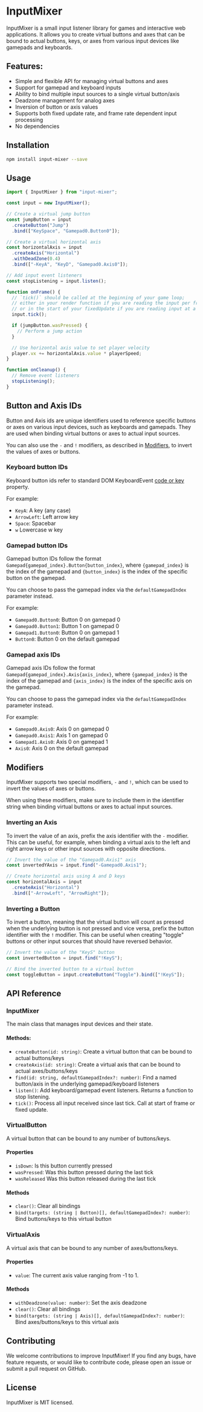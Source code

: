 # InputMixer

InputMixer is a small input listener library for games and interactive web applications. It allows you to create virtual buttons and axes that can be bound to actual buttons, keys, or axes from various input devices like gamepads and keyboards.

## Features:

- Simple and flexible API for managing virtual buttons and axes
- Support for gamepad and keyboard inputs
- Ability to bind multiple input sources to a single virtual button/axis
- Deadzone management for analog axes
- Inversion of button or axis values
- Supports both fixed update rate, and frame rate dependent input processing
- No dependencies

## Installation

```bash
npm install input-mixer --save
```

## Usage

```ts
import { InputMixer } from "input-mixer";

const input = new InputMixer();

// Create a virtual jump button
const jumpButton = input
  .createButton("Jump")
  .bind(["KeySpace", "Gamepad0.Button0"]);

// Create a virtual horizontal axis
const horizontalAxis = input
  .createAxis("Horizontal")
  .withDeadZone(0.4)
  .bind(["-KeyA", "KeyD", "Gamepad0.Axis0"]);

// Add input event listeners
const stopListening = input.listen();

function onFrame() {
  // `tick()` should be called at the beginning of your game loop;
  // either in your render function if you are reading the input per frame,
  // or in the start of your fixedUpdate if you are reading input at a fixed rate.
  input.tick();

  if (jumpButton.wasPressed) {
    // Perform a jump action
  }

  // Use horizontal axis value to set player velocity
  player.vx += horizontalAxis.value * playerSpeed;
}

function onCleanup() {
  // Remove event listeners
  stopListening();
}
```

## Button and Axis IDs

Button and Axis ids are unique identifiers used to reference specific buttons or axes on various input devices, such as keyboards and gamepads. They are used when binding virtual buttons or axes to actual input sources.

You can also use the `-` and `!` modifiers, as described in [Modifiers](#modifiers), to invert the values of axes or buttons.

### Keyboard button IDs

Keyboard button ids refer to standard DOM KeyboardEvent [code or key](https://keycode.info/) property.

For example:

- `KeyA`: A key (any case)
- `ArrowLeft`: Left arrow key
- `Space`: Spacebar
- `w` Lowercase w key

### Gamepad button IDs

Gamepad button IDs follow the format `Gamepad{gamepad_index}.Button{button_index}`, where `{gamepad_index}` is the index of the gamepad and `{button_index}` is the index of the specific button on the gamepad.

You can choose to pass the gamepad index via the `defaultGamepadIndex` parameter instead.

For example:

- `Gamepad0.Button0`: Button 0 on gamepad 0
- `Gamepad0.Button1`: Button 1 on gamepad 0
- `Gamepad1.Button0`: Button 0 on gamepad 1
- `Button0`: Button 0 on the default gamepad

### Gamepad axis IDs

Gamepad axis IDs follow the format `Gamepad{gamepad_index}.Axis{axis_index}`, where `{gamepad_index}` is the index of the gamepad and `{axis_index}` is the index of the specific axis on the gamepad.

You can choose to pass the gamepad index via the `defaultGamepadIndex` parameter instead.

For example:

- `Gamepad0.Axis0`: Axis 0 on gamepad 0
- `Gamepad0.Axis1`: Axis 1 on gamepad 0
- `Gamepad1.Axis0`: Axis 0 on gamepad 1
- `Axis0`: Axis 0 on the default gamepad

## Modifiers

InputMixer supports two special modifiers, `-` and `!`, which can be used to invert the values of axes or buttons.

When using these modifiers, make sure to include them in the identifier string when binding virtual buttons or axes to actual input sources.

### Inverting an Axis

To invert the value of an axis, prefix the axis identifier with the `-` modifier. This can be useful, for example, when binding a virtual axis to the left and right arrow keys or other input sources with opposite directions.

```ts
// Invert the value of the "Gamepad0.Axis1" axis
const invertedYAxis = input.find("-Gamepad0.Axis1");

// Create horizontal axis using A and D keys
const horizontalAxis = input
  .createAxis("Horizontal")
  .bind(["-ArrowLeft", "ArrowRight"]);
```

### Inverting a Button

To invert a button, meaning that the virtual button will count as pressed when the underlying button is not pressed and vice versa, prefix the button identifier with the `!` modifier. This can be useful when creating "toggle" buttons or other input sources that should have reversed behavior.

```ts
// Invert the value of the "KeyS" button
const invertedButton = input.find("!KeyS");

// Bind the inverted button to a virtual button
const toggleButton = input.createButton("Toggle").bind(["!KeyS"]);
```

## API Reference

### InputMixer

The main class that manages input devices and their state.

#### Methods:

- `createButton(id: string)`: Create a virtual button that can be bound to actual buttons/keys
- `createAxis(id: string)`: Create a virtual axis that can be bound to actual axes/buttons/keys
- `find(id: string, defaultGamepadIndex?: number)`: Find a named button/axis in the underlying gamepad/keyboard listeners
- `listen()`: Add keyboard/gamepad event listeners. Returns a function to stop listening.
- `tick()`: Process all input received since last tick. Call at start of frame or fixed update.

### VirtualButton

A virtual button that can be bound to any number of buttons/keys.

#### Properties

- `isDown`: Is this button currently pressed
- `wasPressed`: Was this button pressed during the last tick
- `wasReleased` Was this button released during the last tick

#### Methods

- `clear()`: Clear all bindings
- `bind(targets: (string | Button)[], defaultGamepadIndex?: number)`: Bind buttons/keys to this virtual button

### VirtualAxis

A virtual axis that can be bound to any number of axes/buttons/keys.

#### Properties

- `value`: The current axis value ranging from -1 to 1.

#### Methods

- `withDeadzone(value: number)`: Set the axis deadzone
- `clear()`: Clear all bindings
- `bind(targets: (string | Axis)[], defaultGamepadIndex?: number)`: Bind axes/buttons/keys to this virtual axis

## Contributing

We welcome contributions to improve InputMixer! If you find any bugs, have feature requests, or would like to contribute code, please open an issue or submit a pull request on GitHub.

## License

InputMixer is MIT licensed.
